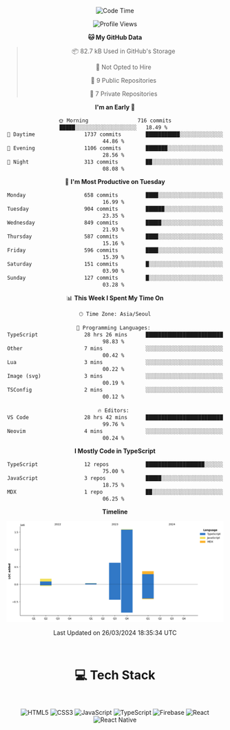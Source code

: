 <div align="center">

  <!--START_SECTION:waka-->
![Code Time](http://img.shields.io/badge/Code%20Time-732%20hrs%2046%20mins-blue)

![Profile Views](http://img.shields.io/badge/Profile%20Views-0-blue)

**🐱 My GitHub Data** 

> 📦 82.7 kB Used in GitHub's Storage 
 > 
> 🚫 Not Opted to Hire
 > 
> 📜 9 Public Repositories 
 > 
> 🔑 7 Private Repositories 
 > 
**I'm an Early 🐤** 

```text
🌞 Morning                716 commits         █████░░░░░░░░░░░░░░░░░░░░   18.49 % 
🌆 Daytime                1737 commits        ███████████░░░░░░░░░░░░░░   44.86 % 
🌃 Evening                1106 commits        ███████░░░░░░░░░░░░░░░░░░   28.56 % 
🌙 Night                  313 commits         ██░░░░░░░░░░░░░░░░░░░░░░░   08.08 % 
```
📅 **I'm Most Productive on Tuesday** 

```text
Monday                   658 commits         ████░░░░░░░░░░░░░░░░░░░░░   16.99 % 
Tuesday                  904 commits         ██████░░░░░░░░░░░░░░░░░░░   23.35 % 
Wednesday                849 commits         █████░░░░░░░░░░░░░░░░░░░░   21.93 % 
Thursday                 587 commits         ████░░░░░░░░░░░░░░░░░░░░░   15.16 % 
Friday                   596 commits         ████░░░░░░░░░░░░░░░░░░░░░   15.39 % 
Saturday                 151 commits         █░░░░░░░░░░░░░░░░░░░░░░░░   03.90 % 
Sunday                   127 commits         █░░░░░░░░░░░░░░░░░░░░░░░░   03.28 % 
```


📊 **This Week I Spent My Time On** 

```text
🕑︎ Time Zone: Asia/Seoul

💬 Programming Languages: 
TypeScript               28 hrs 26 mins      █████████████████████████   98.83 % 
Other                    7 mins              ░░░░░░░░░░░░░░░░░░░░░░░░░   00.42 % 
Lua                      3 mins              ░░░░░░░░░░░░░░░░░░░░░░░░░   00.22 % 
Image (svg)              3 mins              ░░░░░░░░░░░░░░░░░░░░░░░░░   00.19 % 
TSConfig                 2 mins              ░░░░░░░░░░░░░░░░░░░░░░░░░   00.12 % 

🔥 Editors: 
VS Code                  28 hrs 42 mins      █████████████████████████   99.76 % 
Neovim                   4 mins              ░░░░░░░░░░░░░░░░░░░░░░░░░   00.24 % 
```

**I Mostly Code in TypeScript** 

```text
TypeScript               12 repos            ███████████████████░░░░░░   75.00 % 
JavaScript               3 repos             █████░░░░░░░░░░░░░░░░░░░░   18.75 % 
MDX                      1 repo              ██░░░░░░░░░░░░░░░░░░░░░░░   06.25 % 
```



**Timeline**

![Lines of Code chart](https://raw.githubusercontent.com/SONGDAM/SONGDAM/master/assets/bar_graph.png)


 Last Updated on 26/03/2024 18:35:34 UTC
<!--END_SECTION:waka-->

  
 <br>
  
# 💻 Tech Stack
  
</div>

</br>

<div align="center">

   ![HTML5](https://img.shields.io/badge/html5-%23E34F26.svg?style=for-the-badge&logo=html5&logoColor=white) ![CSS3](https://img.shields.io/badge/css3-%231572B6.svg?style=for-the-badge&logo=css3&logoColor=white) ![JavaScript](https://img.shields.io/badge/javascript-%23323330.svg?style=for-the-badge&logo=javascript&logoColor=%23F7DF1E) 
 ![TypeScript](https://img.shields.io/badge/typescript-%23007ACC.svg?style=for-the-badge&logo=typescript&logoColor=white)
  ![Firebase](https://img.shields.io/badge/firebase-%23039BE5.svg?style=for-the-badge&logo=firebase) 
 ![React](https://img.shields.io/badge/react-%2320232a.svg?style=for-the-badge&logo=react&logoColor=%2361DAFB) ![React Native](https://img.shields.io/badge/react_native-%2320232a.svg?style=for-the-badge&logo=react&logoColor=%2361DAFB) 

 
</div>
